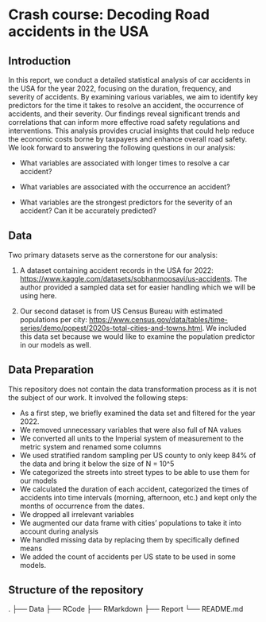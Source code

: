 # Crash course: Decoding Road accidents in the USA

## Introduction
In this report, we conduct a detailed statistical analysis of car accidents in the USA for the year 2022, focusing on the duration, frequency, and severity of accidents. 
By examining various variables, we aim to identify key predictors for the time it takes to resolve an accident, the occurrence of accidents, and their severity. 
Our findings reveal significant trends and correlations that can inform more effective road safety regulations and interventions. 
This analysis provides crucial insights that could help reduce the economic costs borne by taxpayers and enhance overall road safety.
We look forward to answering the following questions in our analysis:

- What variables are associated with longer times to resolve a car accident?

- What variables are associated with the occurrence an accident?

- What variables are the strongest predictors for the severity of an accident? Can it be accurately predicted?

## Data

Two primary datasets serve as the cornerstone for our analysis:

1. A dataset containing accident records in the USA for 2022: https://www.kaggle.com/datasets/sobhanmoosavi/us-accidents.
The author provided a sampled data set for easier handling which we will be using here.

2. Our second dataset is from US Census Bureau with estimated populations per city: https://www.census.gov/data/tables/time-series/demo/popest/2020s-total-cities-and-towns.html. We included this data set because we would like to examine the population predictor in our models as well.

## Data Preparation

This repository does not contain the data transformation process as it is not the subject of our work.
It involved the following steps: 
- As a first step, we briefly examined the data set and filtered for the year 2022.
- We removed unnecessary variables that were also full of NA values
- We converted all units to the Imperial system of measurement to the metric system and renamed some columns
- We used stratified random sampling per US county to only keep 84% of the data and bring it below the size of N = 10^5
- We categorized the streets into street types to be able to use them for our models
- We calculated the duration of each accident, categorized the times of accidents into time intervals (morning, afternoon, etc.) and kept only the months of occurrence from the dates.
- We dropped all irrelevant variables
- We augmented our data frame with cities’ populations to take it into account during analysis
- We handled missing data by replacing them by specifically defined means
- We added the count of accidents per US state to be used in some models.

## Structure of the repository 
.
├── Data
├── RCode
├── RMarkdown
├── Report
└── README.md
